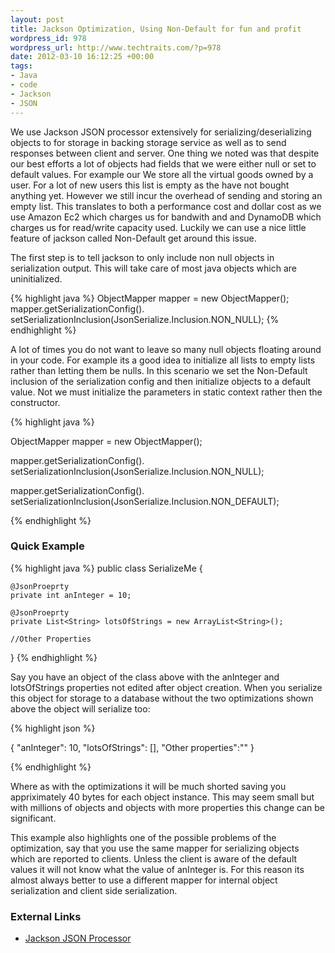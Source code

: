 ```yaml
--- 
layout: post
title: Jackson Optimization, Using Non-Default for fun and profit
wordpress_id: 978
wordpress_url: http://www.techtraits.com/?p=978
date: 2012-03-10 16:12:25 +00:00
tags:
- Java
- code
- Jackson
- JSON
---
```

<p style="text-align: justify;">

We use Jackson JSON processor extensively for serializing/deserializing  objects to for storage in backing storage service as well as to send responses between client and server. One thing we noted was that despite our best efforts a lot of objects had fields that we were either null or set to default values. For example our We store all the virtual goods owned by a user. For a lot of new users this list is empty as the have not bought anything yet. However we still incur the overhead of sending and storing an empty list. This translates to both a performance cost and dollar cost as we use Amazon Ec2 which charges us for bandwith and and DynamoDB which charges us for read/write capacity used. Luckily we can use a nice little feature of jackson called Non-Default get around this issue. 
</p>


<!--more-->



<p style="text-align: justify;">

The first step is to tell jackson to only include non null objects in serialization output. This will take care of most java objects which are uninitialized. 

</p>


{% highlight java %}
ObjectMapper mapper = new ObjectMapper();
mapper.getSerializationConfig().
setSerializationInclusion(JsonSerialize.Inclusion.NON_NULL);
{% endhighlight %}
&nbsp;
<p style="text-align: justify;">

A lot of times you do not want to leave so many null objects floating around in your code. For example its a good idea to initialize all lists to empty lists rather than letting them be nulls. In this scenario we set the Non-Default inclusion of the serialization config and then initialize objects to a default value. Not we must initialize the parameters in static context rather then the constructor. 
</p>


{% highlight java %}

ObjectMapper mapper = new ObjectMapper();

mapper.getSerializationConfig().
setSerializationInclusion(JsonSerialize.Inclusion.NON_NULL);

mapper.getSerializationConfig().
setSerializationInclusion(JsonSerialize.Inclusion.NON_DEFAULT);

{% endhighlight %}
&nbsp;

<h3>Quick Example</h3>


{% highlight java %}
public class SerializeMe {

	@JsonProeprty
	private int anInteger = 10;

	@JsonProeprty
	private List<String> lotsOfStrings = new ArrayList<String>();

	//Other Properties
}
{% endhighlight %}
&nbsp;

<p style="text-align: justify;">

Say you have an object of the class above with the anInteger and lotsOfStrings properties not edited after object creation. When you serialize this object for storage to a database without the two optimizations shown above the object will serialize too: 
</p>


{% highlight json %}

{
    "anInteger": 10,
    "lotsOfStrings": [],
    "Other properties":""
}

{% endhighlight %}
&nbsp;


<p style="text-align: justify;">

Where as with the optimizations it will be much shorted saving you appriximately 40 bytes for each object instance. This may seem small but with millions of objects and objects with more properties this change can be significant.

This example also highlights one of the possible problems of the optimization, say that you use the same mapper for serializing objects which are reported to clients. Unless the client is aware of the default values it will not know what the value of anInteger is. For this reason its almost always better to use a different mapper for internal object serialization and client side serialization. </p>



<h3>External Links</h3>

<p style="text-align: justify;">

<ul>	<li><a href="http://jackson.codehaus.org/" title="Jackson" target="_blank">Jackson JSON Processor</a></li>



</ul>



